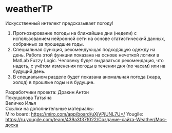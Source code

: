 # weatherTP
Искусственный интелект предсказывает погоду!
1) Прогнозирование погоды на ближайшие дни (недели) с использованием нейронной сети на основе статистический данных, собранных за прошедшие годы.
2) Специальная функция, рекомендующая подходящую одежду на день. Работа этой функции показана на основе нечеткой логики в MatLab Fuzzy Logic. Человеку будет выдаваться рекомендация, что надеть, с учётом изменения погоды в течении дня (по часам) или на будущий день.
3) В специальном разделе будет показана аномальная погода (жара, холод) в прошлые годы и в будущие.  
 
 Разработчики проекта: Дракин Антон  
                      Покушалова Татьяна  
                      Величко Илья  
 Ссылки на дополнительные материалы:  
      Miro board: https://miro.com/app/board/uXjVPjUNL7U=/ 
      Yougile: https://ru.yougile.com/team/439a3f37f022/Создание-сайта-Weather/Моя-доска
